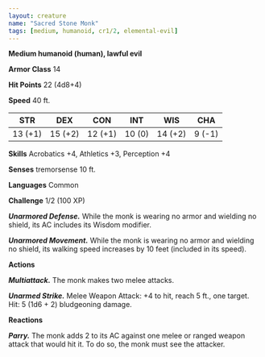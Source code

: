 ```yaml
---
layout: creature
name: "Sacred Stone Monk"
tags: [medium, humanoid, cr1/2, elemental-evil]
---
```


**Medium humanoid (human), lawful evil**

**Armor Class** 14

**Hit Points** 22 (4d8+4)

**Speed** 40 ft.

|   STR   |   DEX   |   CON   |   INT   |   WIS   |   CHA   |
|:-----:|:-----:|:-----:|:-----:|:-----:|:-----:|
| 13 (+1) | 15 (+2) | 12 (+1) | 10 (0) | 14 (+2) | 9 (-1) |

**Skills** Acrobatics +4, Athletics +3, Perception +4

**Senses** tremorsense 10 ft.

**Languages** Common

**Challenge** 1/2 (100 XP)

***Unarmored Defense.*** While the monk is wearing no armor and wielding no shield, its AC includes its Wisdom modifier.

***Unarmored Movement.*** While the monk is wearing no armor and wielding no shield, its walking speed increases by 10 feet (included in its speed).

**Actions**

***Multiattack.*** The monk makes two melee attacks.

***Unarmed Strike.*** Melee Weapon Attack: +4 to hit, reach 5 ft., one target. Hit: 5 (1d6 + 2) bludgeoning damage.

**Reactions**

***Parry.*** The monk adds 2 to its AC against one melee or ranged weapon attack that would hit it. To do so, the monk must see the attacker.

